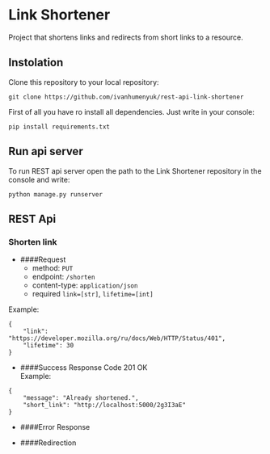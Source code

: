 # Link Shortener
Project that shortens links and redirects from short links to a resource.
## Instolation
Clone this repository to your local repository:<br/> 
```
git clone https://github.com/ivanhumenyuk/rest-api-link-shortener
```
First of all you have ro install all dependencies.
Just write in your console:
```
pip install requirements.txt
```
## Run api server
To run REST api server open the path to the Link Shortener repository in the console and write:
```
python manage.py runserver
```
## REST Api
### Shorten link
- ####Request
   - method: `PUT`
   - endpoint: `/shorten`
   - content-type: `application/json`
   - required `link=[str]`, `lifetime=[int]`<br/>
   
Example: 
```
{
    "link": "https://developer.mozilla.org/ru/docs/Web/HTTP/Status/401",
    "lifetime": 30
}
```

- ####Success Response
Code 201 OK <br/>
Example: <br/>
```
{
    "message": "Already shortened.",
    "short_link": "http://localhost:5000/2g3I3aE"
}
```

- ####Error Response


- ####Redirection